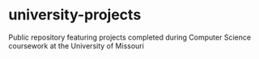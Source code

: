 # university-projects
Public repository featuring projects completed during Computer Science coursework at the University of Missouri
